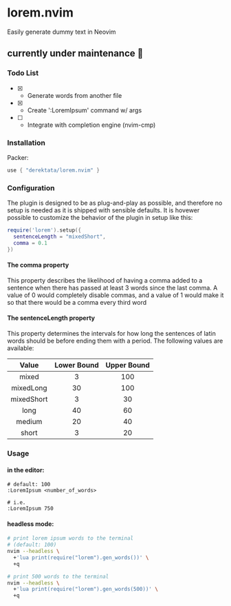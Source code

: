 # lorem.nvim

Easily generate dummy text in Neovim

## currently under maintenance 🧰

### Todo List
- [X] - Generate words from another file
- [X] - Create ':LoremIpsum' command w/ args
- [ ] - Integrate with completion engine (nvim-cmp)

### Installation
Packer:
```lua
use { "derektata/lorem.nvim" }
```

### Configuration
The plugin is designed to be as plug-and-play as possible, and therefore no setup is needed as it is shipped with sensible defaults. It is hovewer possible to customize the behavior of the plugin in setup like this:

```lua
require('lorem').setup({
  sentenceLength = "mixedShort",
  comma = 0.1
})
```

#### The comma property
This property describes the likelihood of having a comma added to a sentence when there has passed at least 3 words since the last comma. A value of 0 would completely disable commas, and a value of 1 would make it so that there would be a comma every third word

#### The sentenceLength property
This property determines the intervals for how long the sentences of latin words should be before ending them with a period. The following values are available:

|  **Value**  | **Lower Bound** 	| **Upper Bound** 	|
|:----------:	|:---------------:	|:---------------:	|
| mixed      	| 3               	| 100             	|
| mixedLong  	| 30              	| 100             	|
| mixedShort 	| 3               	| 30              	|
| long       	| 40              	| 60              	|
| medium     	| 20              	| 40              	|
| short      	| 3               	| 20              	|

### Usage
#### in the editor:
```text
# default: 100
:LoremIpsum <number_of_words>

# i.e.
:LoremIpsum 750
```

#### headless mode:
```bash
# print lorem ipsum words to the terminal 
# (default: 100)
nvim --headless \
  +'lua print(require("lorem").gen_words())' \
  +q

# print 500 words to the terminal
nvim --headless \
  +'lua print(require("lorem").gen_words(500))' \
  +q
```

